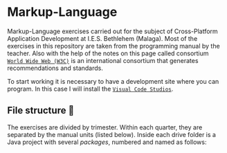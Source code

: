 # Markup-Language
Markup-Language exercises carried out for the subject of Cross-Platform Application Development at I.E.S. Bethlehem (Malaga).
Most of the exercises in this repository are taken from the programming manual by the teacher. Also with the help of the notes on this page called consortium [`World Wide Web (W3C)`](https://www.w3.org/) is an international consortium that generates recommendations and standards.


To start working it is necessary to have a development site where you can program. In this case I will install the [`Visual Code Studios`](https://code.visualstudio.com/download).



## File structure :file_folder:
The exercises are divided by trimester. Within each quarter, they are separated by the manual units (listed below). Inside each drive folder is a Java project with several *packages*, numbered and named as follows:
